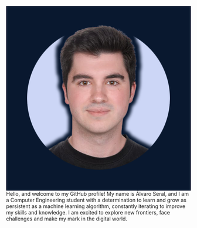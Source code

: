 <picture>
  <source media="(max-width: 767px)" srcset="">
  <img align="right" alt="" src="./perfil_2_new.png" width=512px>
</picture>

<br>

Hello, and welcome to my GitHub profile! My name is Álvaro Seral, and I am a Computer Engineering student with a determination to learn and grow as persistent as a machine learning algorithm, constantly iterating to improve my skills and knowledge. I am excited to explore new frontiers, face challenges and make my mark in the digital world.
